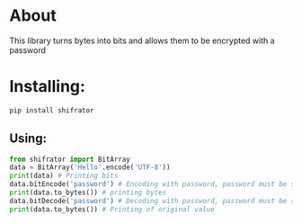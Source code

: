 # About
This library turns bytes into bits and allows them to be encrypted with a password
# Installing:
```bash
pip install shifrator
```
## Using:
```python
from shifrator import BitArray
data = BitArray('Hello'.encode('UTF-8'))
print(data) # Printing bits
data.bitEncode('password') # Encoding with password, password must be str
print(data.to_bytes()) # printing bytes
data.bitDecode('password') # Decoding with password, password must be str
print(data.to_bytes()) # Printing of original value
```
